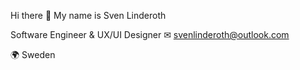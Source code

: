 Hi there 👋 My name is Sven Linderoth

Software Engineer & UX/UI Designer
✉ svenlinderoth@outlook.com

🌍 Sweden
